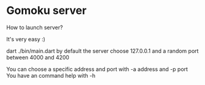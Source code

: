 Gomoku server
=============

How to launch server?

It's very easy :)

dart ./bin/main.dart
by default the server choose 127.0.0.1 and a random port between 4000 and 4200

You can choose a specific address and port with -a address and -p port
You have an command help with -h